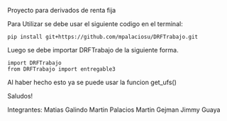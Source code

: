 Proyecto para derivados de renta fija

Para Utilizar se debe usar el siguiente codigo en el terminal:

    pip install git+https://github.com/mpalaciosu/DRFTrabajo.git

Luego se debe importar DRFTrabajo de la siguiente forma.

    import DRFTrabajo
    from DRFTrabajo import entregable3

Al haber hecho esto ya se puede usar la funcion get_ufs() 

Saludos!

Integrantes:
Matias Galindo
Martin Palacios
Martin Gejman
Jimmy Guaya


